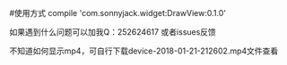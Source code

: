 #使用方式
compile 'com.sonnyjack.widget:DrawView:0.1.0'

如果遇到什么问题可以加我Q：252624617  或者issues反馈

不知道如何显示mp4，可自行下载device-2018-01-21-212602.mp4文件查看